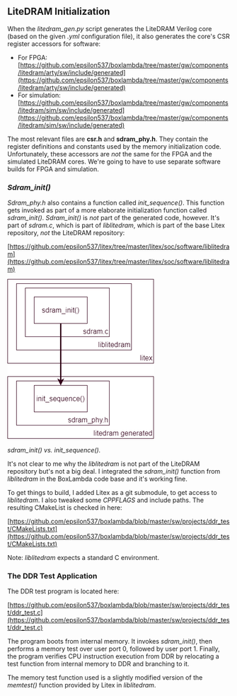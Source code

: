 ## LiteDRAM Initialization

When the *litedram_gen.py* script generates the LiteDRAM Verilog core (based on the given *.yml* configuration file), it also generates the core's CSR register accessors for software:

- For FPGA: [https://github.com/epsilon537/boxlambda/tree/master/gw/components/litedram/arty/sw/include/generated](https://github.com/epsilon537/boxlambda/tree/master/gw/components/litedram/arty/sw/include/generated)
- For simulation: [https://github.com/epsilon537/boxlambda/tree/master/gw/components/litedram/sim/sw/include/generated](https://github.com/epsilon537/boxlambda/tree/master/gw/components/litedram/sim/sw/include/generated)
  
The most relevant files are **csr.h** and **sdram_phy.h**. They contain the register definitions and constants used by the memory initialization code. Unfortunately, these accessors are *not* the same for the FPGA and the simulated LiteDRAM cores. We're going to have to use separate software builds for FPGA and simulation.

### *Sdram_init()*

*Sdram_phy.h* also contains a function called *init_sequence()*. This function gets invoked as part of a more elaborate initialization function called *sdram_init()*. *Sdram_init()* is *not* part of the generated code, however. It's part of *sdram.c*, which is part of *liblitedram*, which is part of the base Litex repository, *not* the LiteDRAM repository:

[https://github.com/epsilon537/litex/tree/master/litex/soc/software/liblitedram](https://github.com/epsilon537/litex/tree/master/litex/soc/software/liblitedram)

![sdram_init()](assets/sdram_init.drawio.png)

*sdram_init() vs. init_sequence().*

It's not clear to me why the *liblitedram* is not part of the LiteDRAM repository but's not a big deal. I integrated the *sdram_init()* function from *liblitedram* in the BoxLambda code base and it's working fine.

To get things to build, I added Litex as a git submodule, to get access to *liblitedram*. I also tweaked some *CPPFLAGS* and include paths. The resulting CMakeList is checked in here:

[https://github.com/epsilon537/boxlambda/blob/master/sw/projects/ddr_test/CMakeLists.txt](https://github.com/epsilon537/boxlambda/blob/master/sw/projects/ddr_test/CMakeLists.txt)

Note: *liblitedram* expects a standard C environment.

### The DDR Test Application

The DDR test program is located here:

[https://github.com/epsilon537/boxlambda/blob/master/sw/projects/ddr_test/ddr_test.c](https://github.com/epsilon537/boxlambda/blob/master/sw/projects/ddr_test/ddr_test.c)

The program boots from internal memory. It invokes *sdram_init()*, then performs a memory test over user port 0, followed by user port 1. Finally, the program verifies CPU instruction execution from DDR by relocating a test function from internal memory to DDR and branching to it.

The memory test function used is a slightly modified version of the *memtest()* function provided by Litex in *liblitedram*.
